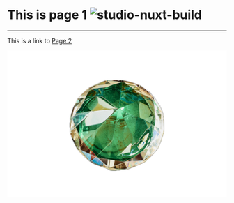 # This is page 1  ![studio-nuxt-build](https://github.com/sudo-self/nuxt-studio/actions/workflows/studio.yml/badge.svg)
---
This is a link to [Page 2](/about)

![eeeeee.png](/eeeeee.png)